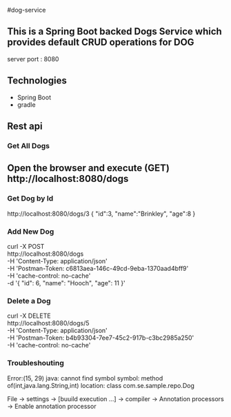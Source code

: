 #dog-service

## This is a Spring Boot backed Dogs Service which provides default CRUD operations for DOG

server port :  8080

## Technologies 
* Spring Boot 
* gradle 

## Rest api 
###  Get All Dogs

Open the browser and execute (GET)
http://localhost:8080/dogs
----
### Get Dog by Id
http://localhost:8080/dogs/3
{
   "id":3,
   "name":"Brinkley",
   "age":8
}

### Add New Dog

curl -X POST \
  http://localhost:8080/dogs \
  -H 'Content-Type: application/json' \
  -H 'Postman-Token: c6813aea-146c-49cd-9eba-1370aad4bff9' \
  -H 'cache-control: no-cache' \
  -d '{
    "id": 6,
    "name": "Hooch",
    "age": 11
  }'
  
### Delete a Dog
curl -X DELETE \
  http://localhost:8080/dogs/5 \
  -H 'Content-Type: application/json' \
  -H 'Postman-Token: b4b93304-7ee7-45c2-917b-c3bc2985a250' \
  -H 'cache-control: no-cache'


### Troubleshouting 

Error:(15, 29) java: cannot find symbol
  symbol:   method of(int,java.lang.String,int)
  location: class com.se.sample.repo.Dog
  
  
  File -> settings -> [buuild execution ...] -> compiler -> Annotation processors -> Enable annotation processor
  

